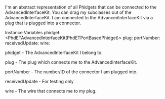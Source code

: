 I'm an abstract representation of all Phidgets that can be connected to the AdvancedInterfaceKit. You can drag my subclasses out of the AdvancedInterfaceKit. I am connected to the AdvancedInterfaceKit via a plug that is plugged into a connector.

Instance Variables
	phidget:		<PhdETAdvancedInterfaceKit(PhdETPortBasedPhidget)>
	plug:		<PhdETPlugMorph>
	portNumber:		<Integer>
	receivedUpdate:		<Boolean>
	wire:		<PolygonMorph>

phidget
	- The AdvancedInterfaceKit I belong to.

plug
	- The plug which connects me to the AdvancedInterfaceKit.

portNumber
	- The number/ID of the connector I am plugged into.

receivedUpdate
	- For testing only

wire
	- The wire that connects me to my plug.

